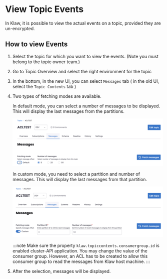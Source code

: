 # View Topic Events

In Klaw, it is possible to view the actual events on a topic, provided they are un-encrypted.

## How to view Events

1. Select the topic for which you want to view the events. (Note you must belong to the topic owner team.)

2. Go to Topic Overview and select the right environment for the topic

3. In the bottom, in the new UI, you can select `Messages` tab ( in the old UI, select the `Topic Contents` tab )

4. Two types of fetching modes are available.

   In default mode, you can select a number of messages to be displayed. This will display the last messages from the partitions.

   ![image](../../../static/images/topic/view-events1.png)

   In custom mode, you need to select a partition and number of messages. This will display the last messages from that partition.

   ![image](../../../static/images/topic/view-events2.png)

   :::note
   Make sure the property `klaw.topiccontents.consumergroup.id` is enabled cluster-API application. You may change the value of the consumer group.
   However, an ACL has to be created to allow this consumer group to read the messages from Klaw host machine.
   :::

5. After the selection, messages will be displayed.
